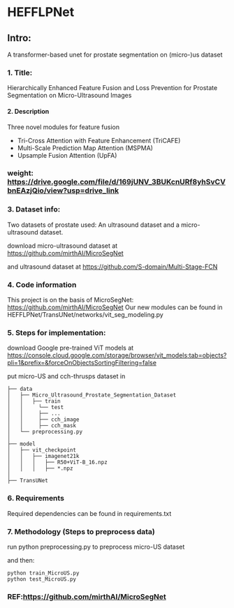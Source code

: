 # HEFFLPNet

## Intro: 
A transformer-based unet for prostate segmentation on (micro-)us dataset 

### 1. Title: 
Hierarchically Enhanced Feature Fusion and Loss Prevention for Prostate Segmentation on Micro-Ultrasound Images
#### 2. Description
Three novel modules for feature fusion
- Tri-Cross Attention with Feature Enhancement (TriCAFE)
- Multi-Scale Prediction Map Attention (MSPMA)
- Upsample Fusion Attention (UpFA)

### weight: https://drive.google.com/file/d/169jUNV_3BUKcnURf8yhSvCVbnEAzjQio/view?usp=drive_link

### 3. Dataset info:
Two datasets of prostate used: An ultrasound dataset and a micro-ultrasound dataset.

download micro-ultrasound dataset at https://github.com/mirthAI/MicroSegNet 

and ultrasound dataset at https://github.com/S-domain/Multi-Stage-FCN

### 4. Code information
This project is on the basis of MicroSegNet: https://github.com/mirthAI/MicroSegNet 
Our new modules can be found in HEFFLPNet/TransUNet/networks/vit_seg_modeling.py

### 5. Steps for implementation:
download Google pre-trained ViT models at https://console.cloud.google.com/storage/browser/vit_models;tab=objects?pli=1&prefix=&forceOnObjectsSortingFiltering=false

put micro-US and cch-thrusps dataset in 

```plaintext
├── data
│   ├── Micro_Ultrasound_Prostate_Segmentation_Dataset
│   │   ├── train
│   │	  └── test
│   │     ├── ...
│   │     ├── cch_image
│   │     ├── cch_mask
│   └── preprocessing.py
│
├── model
│   ├── vit_checkpoint
│   │   ├── imagenet21k
│   │   │   ├── R50+ViT-B_16.npz
│   │   │   ├── *.npz
│
├── TransUNet
```

### 6. Requirements
Required dependencies can be found in requirements.txt

### 7. Methodology (Steps to preprocess data)
run python preprocessing.py to preprocess micro-US dataset

and then:
```plaintext
python train_MicroUS.py
python test_MicroUS.py
```


### REF:https://github.com/mirthAI/MicroSegNet
